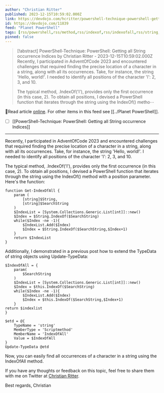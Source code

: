 ```yaml
---
author: "Christian Ritter"
published: 2023-12-15T10:59:02.000Z
link: https://devdojo.com/hcritter/powershell-technique-powershell-getting-all-string-occurrence-indices
id: https://devdojo.com/11839
feed: "Planet PowerShell"
tags: [rss/powershell,rss/method,rss/indexof,rss/indexofall,rss/string,rss/adventofcode]
pinned: false
---
```

> [!abstract] PowerShell-Technique: PowerShell: Getting all String occurrence Indices by Christian Ritter - 2023-12-15T10:59:02.000Z
> Recently, I participated in AdventOfCode 2023 and encountered challenges that required finding the precise location of a character in a string, along with all its occurrences. Take, for instance, the string 'Hello, world!'. I needed to identify all positions of the character 'l': 2, 3, and 10.
> 
> The typical method, .IndexOf('l'), provides only the first occurrence (in this case, 2). To obtain all positions, I devised a PowerShell function that iterates through the string using the IndexOf() metho⋯

🔗Read article [online](https://devdojo.com/hcritter/powershell-technique-powershell-getting-all-string-occurrence-indices). For other items in this feed see [[../Planet PowerShell]].

- [ ] [[PowerShell-Technique꞉ PowerShell꞉ Getting all String occurrence Indices]]
- - -
Recently, I participated in AdventOfCode 2023 and encountered challenges that required finding the precise location of a character in a string, along with all its occurrences. Take, for instance, the string 'Hello, world!'. I needed to identify all positions of the character 'l': 2, 3, and 10.

The typical method, .IndexOf('l'), provides only the first occurrence (in this case, 2). To obtain all positions, I devised a PowerShell function that iterates through the string using the IndexOf() method with a position parameter. Here's the function:

```
function Get-IndexOfAll {
    param (
        [string]$String,
        [string]$SearchString
    )
    $IndexList = [System.Collections.Generic.List[int]]::new()
    $Index = $String.IndexOf($SearchString)
    while($Index -ne -1){
        $IndexList.Add($Index)
        $Index = $String.IndexOf($SearchString,$Index+1)
    }
    return $IndexList
}
```

Additionally, I demonstrated in a previous post how to extend the TypeData of string objects using Update-TypeData:

```
$IndexOfAll = {
    param(
        $SearchString
    )
    $IndexList = [System.Collections.Generic.List[int]]::new()
    $Index = $this.IndexOf($SearchString)
    while($Index -ne -1){
        $IndexList.Add($Index)
        $Index = $this.IndexOf($SearchString,$Index+1)
    }
return $indexlist
}

$etd = @{
    TypeName = 'string'
    MemberType = 'Scriptmethod'
    MemberName = 'IndexOfAll'
    Value = $IndexOfAll
}
Update-TypeData @etd
```

Now, you can easily find all occurrences of a character in a string using the IndexOfAll method.

If you have any thoughts or feedback on this topic, feel free to share them with me on Twitter at [Christian Ritter](https://twitter.com/blackboxcoder/).

Best regards, Christian
